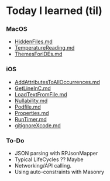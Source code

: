 # Today I learned (til)

### MacOS
* [HiddenFiles.md](https://github.com/logicxd/til/blob/master/MacOS/HiddenFiles.md)
* [TemperatureReading.md](https://github.com/logicxd/til/blob/master/MacOS/TemperatureReading.md)
* [ThemesForIDEs.md](https://github.com/logicxd/til/blob/master/MacOS/ThemesForIDEs.md)

### iOS
* [AddAttributesToAllOccurrences.md](https://github.com/logicxd/til/blob/master/iOS/AddAttributesToAllOccurrences.md)
* [GetLineInC.md](https://github.com/logicxd/til/blob/master/iOS/GetLineInC.md)
* [LoadTextFromFile.md](https://github.com/logicxd/til/blob/master/iOS/LoadTextFromFile.md)
* [Nullability.md](https://github.com/logicxd/til/blob/master/iOS/Nullability.md)
* [Podfile.md](https://github.com/logicxd/til/blob/master/iOS/Podfile.md)
* [Properties.md](https://github.com/logicxd/til/blob/master/iOS/Properties.md)
* [RunTimer.md](https://github.com/logicxd/til/blob/master/iOS/RunTimer.md)
* [gitignoreXcode.md](https://github.com/logicxd/til/blob/master/iOS/gitignoreXcode.md)

### To-Do
* JSON parsing with RPJsonMapper
* Typical LifeCycles ?? Maybe
* Networking/API calling.
* Using auto-constraints with Masonry
